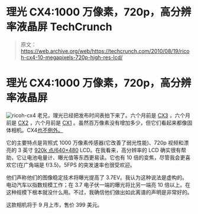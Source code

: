 # 理光 CX4:1000 万像素，720p，高分辨率液晶屏 TechCrunch

> 原文：<https://web.archive.org/web/https://techcrunch.com/2010/08/19/ricoh-cx4-10-megapixels-720p-high-res-lcd/>

# 理光 CX4:1000 万像素，720p，高分辨率液晶屏

![](img/a944c2c4d0743316c1e25f24b86d4555.png "ricoh-cx4")
老兄，理光已经把发布时间表拍下来了。六个月前是 [CX3](https://web.archive.org/web/20221210071249/http://www.crunchgear.com/2010/02/03/ricoh-cx3-10-megapixel-with-back-illuminated-sensor/) ，六个月前是 [CX2](https://web.archive.org/web/20221210071249/http://www.crunchgear.com/2009/08/20/cx2-ricoh-unveils-digital-camera-with-digital-camera-with-107-optical-zoom/) ，六个月前是 [CX1](https://web.archive.org/web/20221210071249/http://www.crunchgear.com/2009/02/19/cx1-ricoh-unveils-new-cmos-sensor-digi-cam-with-9-megapixel/) 。虽然百万像素没有增加多少，但它们看起来都像固体相机。CX4[也不例外。](https://web.archive.org/web/20221210071249/http://www.ricoh.com/r_dc/cx/cx4/)

它的主要特点是背照式 1000 万像素传感器(它改善了弱光性能)、720p 视频和漂亮的 3 英寸 [920k 点/640×480](https://web.archive.org/web/20221210071249/http://www.crunchgear.com/2010/07/21/a-quick-psa-on-dots-versus-pixels-in-lcds/) LCD。在我看来，高分辨率的 LCD 确实很有帮助，它让电池电量计、曝光值等东西更易读。它也有 10 倍的变焦，尽管我会更喜欢它(在广角端是 f/3.5)。5FPS 的突发速率也很受欢迎。

他们声称他们的图像稳定技术将曝光提高了 3.7EV。我认为这种说法是虚构的。电动汽车以指数规模工作；在 3.7 电子伏一端的曝光将比另一端亮 10 倍以上。在这种规模下根本就没什么用。不过，我确信他们做出如此离谱的声明是非常好的。

这款相机将于 9 月上市，售价 399 美元。